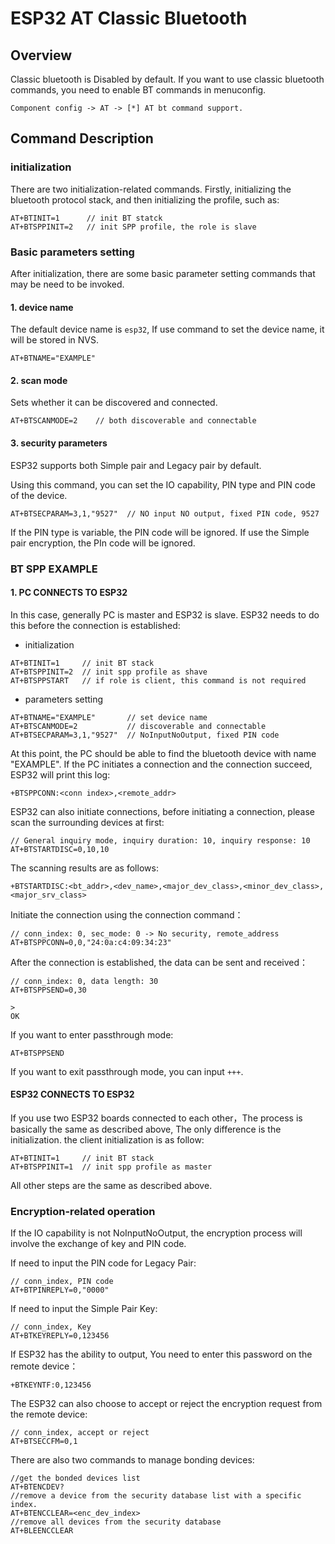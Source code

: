 ESP32 AT Classic Bluetooth
=============

## Overview
Classic bluetooth is Disabled by default. If you want to use classic bluetooth commands, you need to enable BT commands in menuconfig.

```
Component config -> AT -> [*] AT bt command support.
```

## Command Description

### initialization
There are two initialization-related commands. Firstly, initializing the bluetooth protocol stack, and then initializing the profile, such as:

```
AT+BTINIT=1      // init BT statck
AT+BTSPPINIT=2   // init SPP profile, the role is slave
```

### Basic parameters setting
After initialization, there are some basic parameter setting commands that may be need to be invoked.

#### 1. device name
The default device name is `esp32`, If use command to set the device name, it will be stored in NVS.

```
AT+BTNAME="EXAMPLE"
```

#### 2. scan mode
Sets whether it can be discovered and connected.

```
AT+BTSCANMODE=2    // both discoverable and connectable
```

#### 3. security parameters
ESP32 supports both Simple pair and Legacy pair by default.

Using this command, you can set the IO capability, PIN type and PIN code of the device.

```
AT+BTSECPARAM=3,1,"9527"  // NO input NO output, fixed PIN code, 9527
```

If the PIN type is variable, the PIN code will be ignored.
If use the Simple pair encryption, the PIn code will be ignored.

### BT SPP EXAMPLE
#### 1. PC CONNECTS TO ESP32
In this case, generally PC is master and ESP32 is slave. ESP32 needs to do this before the connection is established:

 - initialization
 
 ```
 AT+BTINIT=1     // init BT stack
 AT+BTSPPINIT=2  // init spp profile as shave
 AT+BTSPPSTART   // if role is client, this command is not required
 ```
 
 - parameters setting
 
 ```
 AT+BTNAME="EXAMPLE"       // set device name
 AT+BTSCANMODE=2           // discoverable and connectable
 AT+BTSECPARAM=3,1,"9527"  // NoInputNoOutput, fixed PIN code
 ```
 
At this point, the PC should be able to find the bluetooth device with name "EXAMPLE". If the PC initiates a connection and the connection succeed, ESP32 will print this log:

```
+BTSPPCONN:<conn index>,<remote_addr>
```
ESP32 can also initiate connections, before initiating a connection, please scan the surrounding devices at first:

```
// General inquiry mode, inquiry duration: 10, inquiry response: 10
AT+BTSTARTDISC=0,10,10
```
The scanning results are as follows:

```
+BTSTARTDISC:<bt_addr>,<dev_name>,<major_dev_class>,<minor_dev_class>,<major_srv_class>
```
Initiate the connection using the connection command：

```
// conn_index: 0, sec_mode: 0 -> No security, remote_address
AT+BTSPPCONN=0,0,"24:0a:c4:09:34:23"
```
After the connection is established, the data can be sent and received：

```
// conn_index: 0, data length: 30
AT+BTSPPSEND=0,30

>
OK
```
If you want to enter passthrough mode:

```
AT+BTSPPSEND
```
If you want to exit passthrough mode, you can input `+++`.

#### ESP32 CONNECTS TO ESP32
If you use two ESP32 boards connected to each other，The process is basically the same as described above, The only difference is the initialization. the client initialization is as follow:

 ```
 AT+BTINIT=1     // init BT stack
 AT+BTSPPINIT=1  // init spp profile as master
 ```
All other steps are the same as described above.

### Encryption-related operation
If the IO capability is not NoInputNoOutput, the encryption process  will involve the exchange of key and PIN code.

If need to input the PIN code for Legacy Pair:

```
// conn_index, PIN code
AT+BTPINREPLY=0,"0000"
```

If need to input the Simple Pair Key:

```
// conn_index, Key
AT+BTKEYREPLY=0,123456
```
If ESP32 has the ability to output, You need to enter this password on the remote device：

```
+BTKEYNTF:0,123456
```
The ESP32 can also choose to accept or reject the encryption request from the remote device:

```
// conn_index, accept or reject
AT+BTSECCFM=0,1
```

There are also two commands to manage bonding devices:

```
//get the bonded devices list
AT+BTENCDEV?   
//remove a device from the security database list with a specific index.
AT+BTENCCLEAR=<enc_dev_index>
//remove all devices from the security database
AT+BLEENCCLEAR
```
